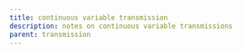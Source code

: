 ```yaml
---
title: continuous variable transmission
description: notes on continuous variable transmissions
parent: transmission
---
```

